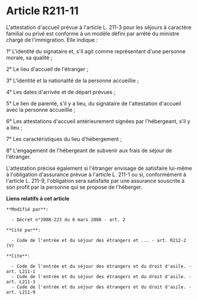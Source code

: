 # Article R211-11

L'attestation d'accueil prévue à l'article L. 211-3 pour les séjours à caractère familial ou privé est conforme à un modèle
défini par arrêté du ministre chargé de l'immigration. Elle indique : 

1° L'identité du signataire et, s'il agit comme représentant d'une personne morale, sa qualité ; 

2° Le lieu d'accueil de l'étranger ; 

3° L'identité et la nationalité de la personne accueillie ; 

4° Les dates d'arrivée et de départ prévues ; 

5° Le lien de parenté, s'il y a lieu, du signataire de l'attestation d'accueil avec la personne accueillie ; 

6° Les attestations d'accueil antérieurement signées par l'hébergeant, s'il y a lieu ; 

7° Les caractéristiques du lieu d'hébergement ; 

8° L'engagement de l'hébergeant de subvenir aux frais de séjour de l'étranger. 

L'attestation précise également si l'étranger envisage de satisfaire lui-même à l'obligation d'assurance prévue à l'article
L. 211-1 ou si, conformément à l'article L. 211-9, l'obligation sera satisfaite par une assurance souscrite à son profit par
la personne qui se propose de l'héberger.

**Liens relatifs à cet article**

	**Modifié par**:

	  - Décret n°2008-223 du 6 mars 2008 - art. 2

	**Cité par**:

	  - Code de l'entrée et du séjour des étrangers et ... - art. R212-2 (V)

	**Cite**:

	  - Code de l'entrée et du séjour des étrangers et du droit d'asile. - art. L211-1
	  - Code de l'entrée et du séjour des étrangers et du droit d'asile. - art. L211-3
	  - Code de l'entrée et du séjour des étrangers et du droit d'asile. - art. L211-9
